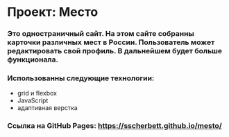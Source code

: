 # Проект: Место

### Это одностраничный сайт. На этом сайте собранны карточки различных мест в России. Пользователь может редактировать свой профиль. В дальнейшем будет больше функционала.
### Использованны следующие технологии:
* grid и flexbox
* JavaScript
* адаптивная верстка

### Ссылка на GitHub Pages: https://sscherbett.github.io/mesto/
